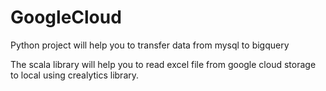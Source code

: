 # GoogleCloud
Python project will help you to transfer data from mysql to bigquery 

The scala library will help you to read excel file from google cloud storage to local using crealytics library.
